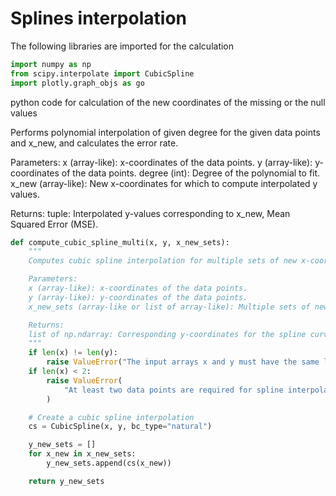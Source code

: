 # Splines interpolation

The following libraries are imported for the calculation 


```python
import numpy as np
from scipy.interpolate import CubicSpline
import plotly.graph_objs as go
``` 


python code for calculation of the new coordinates of the missing or the null values 


Performs polynomial interpolation of given degree for the given data points and x_new,
and calculates the error rate.


Parameters:
x (array-like): x-coordinates of the data points.
y (array-like): y-coordinates of the data points.
degree (int): Degree of the polynomial to fit.
x_new (array-like): New x-coordinates for which to compute interpolated y values.


Returns:
tuple: Interpolated y-values corresponding to x_new, Mean Squared Error (MSE).

```python
def compute_cubic_spline_multi(x, y, x_new_sets):
    """
    Computes cubic spline interpolation for multiple sets of new x-coordinates.

    Parameters:
    x (array-like): x-coordinates of the data points.
    y (array-like): y-coordinates of the data points.
    x_new_sets (array-like or list of array-like): Multiple sets of new x-coordinates for the spline curves.

    Returns:
    list of np.ndarray: Corresponding y-coordinates for the spline curves.
    """
    if len(x) != len(y):
        raise ValueError("The input arrays x and y must have the same length.")
    if len(x) < 2:
        raise ValueError(
            "At least two data points are required for spline interpolation."
        )

    # Create a cubic spline interpolation
    cs = CubicSpline(x, y, bc_type="natural")

    y_new_sets = []
    for x_new in x_new_sets:
        y_new_sets.append(cs(x_new))

    return y_new_sets

```




